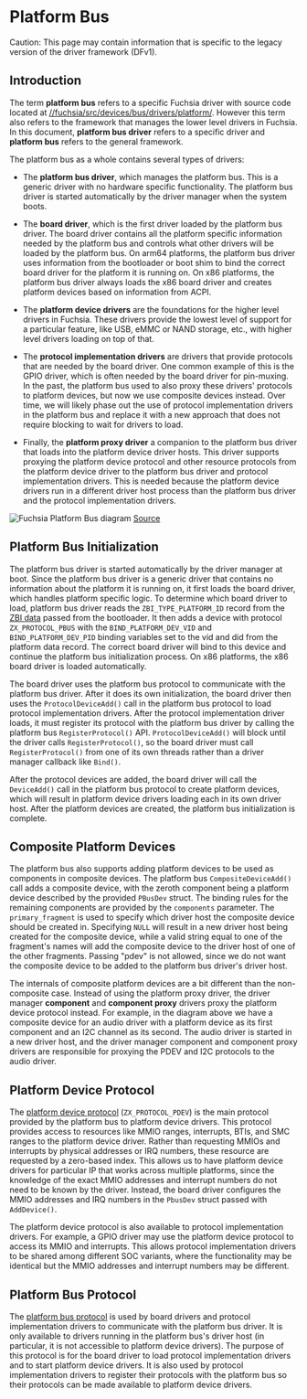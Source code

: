 # Platform Bus

Caution: This page may contain information that is specific to the legacy
version of the driver framework (DFv1).

## Introduction

The term **platform bus** refers to a specific Fuchsia driver with source code located at
[//fuchsia/src/devices/bus/drivers/platform/](/src/devices/bus/drivers/platform/).
However this term also refers to the framework that manages the lower level drivers in Fuchsia.
In this document, **platform bus driver** refers to a specific driver and **platform bus**
refers to the general framework.

The platform bus as a whole contains several types of drivers:

- The **platform bus driver**, which manages the platform bus. This is a generic driver
with no hardware specific functionality. The platform bus driver is started automatically
by the driver manager when the system boots.

- The **board driver**, which is the first driver loaded by the platform bus driver.
The board driver contains all the platform specific information needed by the platform bus
and controls what other drivers will be loaded by the platform bus.
On arm64 platforms, the platform bus driver uses information from the bootloader or boot shim
to bind the correct board driver for the platform it is running on.
On x86 platforms, the platform bus driver always loads the x86 board driver and creates platform
devices based on information from ACPI.

- The **platform device drivers** are the foundations for the higher level drivers in Fuchsia.
These drivers provide the lowest level of support for a particular feature, like USB,
eMMC or NAND storage, etc., with higher level drivers loading on top of that.

- The **protocol implementation drivers** are drivers that provide protocols that are needed
by the board driver. One common example of this is the GPIO driver, which is often needed by the
board driver for pin-muxing. In the past, the platform bus used to also proxy these drivers'
protocols to platform devices, but now we use composite devices instead.
Over time, we will likely phase out the use of protocol implementation drivers in the platform bus
and replace it with a new approach that does not require blocking to wait for drivers to load.

- Finally, the **platform proxy driver** a companion to the platform bus driver that loads
into the platform device driver hosts. This driver supports proxying the platform device protocol
and other resource protocols from the platform device driver to the platform bus driver and
protocol implementation drivers. This is needed because the platform device drivers run in a
different driver host process than the platform bus driver and the protocol implementation drivers.

![Fuchsia Platform Bus diagram](images/platform-bus.png)
[Source](https://docs.google.com/drawings/d/1upwfaYnElEmoMss0s7Wzbbfg8UBsAsdk6W2OhI8MfgM/edit?usp=sharing)

## Platform Bus Initialization

The platform bus driver is started automatically by the driver manager at boot.
Since the platform bus driver is a generic driver that contains no information about the
platform it is running on, it first loads the board driver, which handles platform specific logic.
To determine which board driver to load, platform bus driver reads the `ZBI_TYPE_PLATFORM_ID`
record from the [ZBI data](/sdk/lib/zbi-format/include/lib/zbi-format/zbi.h) passed from the
bootloader. It then adds a device with protocol `ZX_PROTOCOL_PBUS` with the
`BIND_PLATFORM_DEV_VID` and `BIND_PLATFORM_DEV_PID` binding variables set to the vid and did
from the platform data record. The correct board driver will bind to this device and continue
the platform bus initialization process. On x86 platforms, the x86 board driver is loaded
automatically.

The board driver uses the platform bus protocol to communicate with the platform bus driver.
After it does its own initialization, the board driver then uses the `ProtocolDeviceAdd()`
call in the platform bus protocol to load protocol implementation drivers.
After the protocol implementation driver loads, it must register its protocol with the platform bus
driver by calling the platform bus `RegisterProtocol()` API.
`ProtocolDeviceAdd()` will block until the driver calls `RegisterProtocol()`, so the board driver
must call `RegisterProtocol()` from one of its own threads rather than a driver manager callback like
`Bind()`.

After the protocol devices are added, the board driver will call the `DeviceAdd()` call
in the platform bus protocol to create platform devices, which will result in
platform device drivers loading each in its own driver host.
After the platform devices are created, the platform bus initialization is complete.

## Composite Platform Devices

The platform bus also supports adding platform devices to be used as components in composite
devices. The platform bus `CompositeDeviceAdd()` call adds a composite device, with the zeroth
component being a platform device described by the provided `PBusDev` struct.
The binding rules for the remaining components are provided by the `components` parameter.
The `primary_fragment` is used to specify which driver host the composite device
should be created in. Specifying `NULL` will result in a new driver host being created for the
composite device, while a valid string equal to one of the fragment's names will add the composite
device to the driver host of one of the other fragments. Passing "pdev" is not allowed, since we
do not want the composite device to be added to the platform bus driver's driver host.

The internals of composite platform devices are a bit different than the non-composite case.
Instead of using the platform proxy driver, the driver manager **component** and **component proxy** drivers
proxy the platform device protocol instead. For example, in the diagram above we have a composite device
for an audio driver with a platform device as its first component and an I2C channel as its second.
The audio driver is started in a new driver host, and the driver manager component and component proxy drivers
are responsible for proxying the PDEV and I2C protocols to the audio driver.

## Platform Device Protocol

The [platform device protocol](/sdk/banjo/fuchsia.hardware.platform.device/platform-device.fidl)
(`ZX_PROTOCOL_PDEV`) is the main protocol provided by the platform bus to
platform device drivers. This protocol provides access to resources like MMIO ranges, interrupts,
BTIs, and SMC ranges to the platform device driver. Rather than requesting MMIOs and interrupts by
physical addresses or IRQ numbers, these resource are requested by a zero-based index.
This allows us to have platform device drivers for particular IP that works across multiple
platforms, since the knowledge of the exact MMIO addresses and interrupt numbers do not need to be
known by the driver. Instead, the board driver configures the MMIO addresses and IRQ numbers in the
`PbusDev` struct passed with `AddDevice()`.

The platform device protocol is also available to protocol implementation drivers.
For example, a GPIO driver may use the platform device protocol to access its MMIO and interrupts.
This allows protocol implementation drivers to be shared among different SOC variants,
where the functionality may be identical but the MMIO addresses and interrupt numbers may be
different.

## Platform Bus Protocol

The [platform bus protocol](/sdk/fidl/fuchsia.hardware.platform.bus/platform-bus.fidl)
is used by board drivers and protocol implementation drivers to communicate with the platform
bus driver. It is only available to drivers running in the platform bus's driver host (in
particular, it is not accessible to platform device drivers). The purpose of this protocol
is for the board driver to load protocol implementation drivers and to start platform device
drivers. It is also used by protocol implementation drivers to register their protocols with
the platform bus so their protocols can be made available to platform device drivers.
